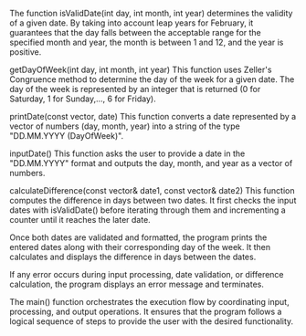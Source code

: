 The function isValidDate(int day, int month, int year) determines the validity of a given date. By taking into account leap years for February, it guarantees that the day falls between the acceptable range for the specified month and year, the month is between 1 and 12, and the year is positive.

getDayOfWeek(int day, int month, int year)
This function uses Zeller's Congruence method to determine the day of the week for a given date. The day of the week is represented by an integer that is returned (0 for Saturday, 1 for Sunday,..., 6 for Friday).

printDate(const vector<int>, date)
This function converts a date represented by a vector of numbers (day, month, year) into a string of the type "DD.MM.YYYY (DayOfWeek)".

inputDate()
This function asks the user to provide a date in the "DD.MM.YYYY" format and outputs the day, month, and year as a vector of numbers.

calculateDifference(const vector<int>& date1, const vector<int>& date2)
This function computes the difference in days between two dates. It first checks the input dates with isValidDate() before iterating through them and incrementing a counter until it reaches the later date.

Once both dates are validated and formatted, the program prints the entered dates along with their corresponding day of the week.
It then calculates and displays the difference in days between the dates.

If any error occurs during input processing, date validation, or difference calculation, the program displays an error message and terminates.

The main() function orchestrates the execution flow by coordinating input, processing, and output operations.
It ensures that the program follows a logical sequence of steps to provide the user with the desired functionality.
